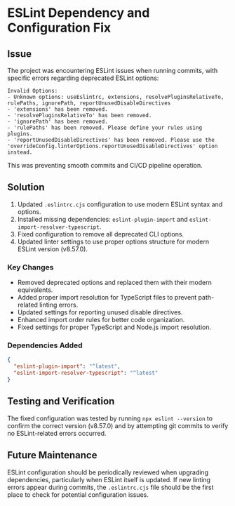 # ESLint Dependency and Configuration Fix

## Issue
The project was encountering ESLint issues when running commits, with specific errors regarding deprecated ESLint options:

```
Invalid Options:
- Unknown options: useEslintrc, extensions, resolvePluginsRelativeTo, rulePaths, ignorePath, reportUnusedDisableDirectives   
- 'extensions' has been removed.
- 'resolvePluginsRelativeTo' has been removed.
- 'ignorePath' has been removed.
- 'rulePaths' has been removed. Please define your rules using plugins.
- 'reportUnusedDisableDirectives' has been removed. Please use the 'overrideConfig.linterOptions.reportUnusedDisableDirectives' option instead.
```

This was preventing smooth commits and CI/CD pipeline operation.

## Solution

1. Updated `.eslintrc.cjs` configuration to use modern ESLint syntax and options.
2. Installed missing dependencies: `eslint-plugin-import` and `eslint-import-resolver-typescript`.
3. Fixed configuration to remove all deprecated CLI options.
4. Updated linter settings to use proper options structure for modern ESLint version (v8.57.0).

### Key Changes

- Removed deprecated options and replaced them with their modern equivalents.
- Added proper import resolution for TypeScript files to prevent path-related linting errors.
- Updated settings for reporting unused disable directives.
- Enhanced import order rules for better code organization.
- Fixed settings for proper TypeScript and Node.js import resolution.

### Dependencies Added

```json
{
  "eslint-plugin-import": "^latest",
  "eslint-import-resolver-typescript": "^latest"
}
```

## Testing and Verification

The fixed configuration was tested by running `npx eslint --version` to confirm the correct version (v8.57.0) and by attempting git commits to verify no ESLint-related errors occurred.

## Future Maintenance

ESLint configuration should be periodically reviewed when upgrading dependencies, particularly when ESLint itself is updated. If new linting errors appear during commits, the `.eslintrc.cjs` file should be the first place to check for potential configuration issues.
